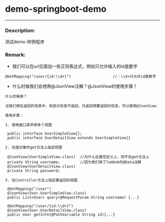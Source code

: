 # demo-springboot-demo

----

### Description:

测试demo-样例程序


### Remark:

- 我们可以在url后面加一些正则表达式，例如只允许输入的id是数字
```
@GetMapping("/user/{id:\\d+}")                   //：\\d+只允许id是数字
```

- 什么时候我们会想用@JsonView注解？@JsonView的使用步骤？
````
什么时候用？

当我们想在返回的信息中，有部分信息不返回，只返回想要返回的信息，可以使用@JsonView

使用步骤：

1. 使用接口来声明多个视图

 public interface UserSimpleView{};
 public interface UserDetailView extends UserSimpleView{}
 
2. 在值对象的get方法上指定视图

 @JsonView(UserSimpleView.class)  //为什么在属性定义上，而不在get方法上
 private String username;         //因为我们用了lombok的@Data注解
 @JsonView(UserDetailView.class)
 private String password; 

3. 在Controller方法上指定要返回的视图

 @GetMapping("/user")
 @JsonView(User.UserSimpleView.class)
 public List<User> query(@RequestParam String username) {...}
 
 @GetMapping("/user/{id:\\d+}")                   
 @JsonView(User.UserDetailView.class)
 public User getInfo(@PathVariable String id){...}

````



